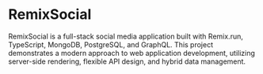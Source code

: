 # RemixSocial
RemixSocial is a full-stack social media application built with Remix.run, TypeScript, MongoDB, PostgreSQL, and GraphQL. This project demonstrates a modern approach to web application development, utilizing server-side rendering, flexible API design, and hybrid data management.
